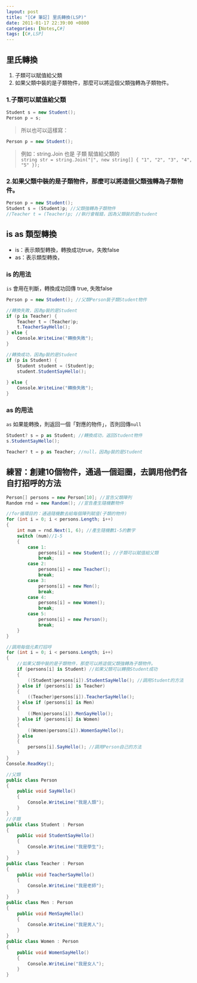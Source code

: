 ```yaml
---
layout: post
title: "[C# 筆記] 里氏轉換(LSP)"
date: 2011-01-17 22:39:00 +0800
categories: [Notes,C#]
tags: [C#,LSP]
---
```


## 里氏轉換
1. 子類可以賦值給父類
2. 如果父類中裝的是子類物件，那麼可以將這個父類強轉為子類物件。
  
### 1.子類可以賦值給父類
```c#
Student s = new Student();
Person p = s;
```
> 所以也可以這樣寫：
```c#
Person p = new Student();
```

> 例如：string.Join 也是 子類 賦值給父類的  
`string str = string.Join("|", new string[] { "1", "2", "3", "4", "5" });`  

### 2.如果父類中裝的是子類物件，那麼可以將這個父類強轉為子類物件。  
```c#
Person p = new Student();
Student s = (Student)p; //父類強轉為子類物件
//Teacher t = (Teacher)p; //執行會報錯，因為父類裝的是student
```

## is as 類型轉換
- is：表示類型轉換，轉換成功true，失敗false
- as：表示類型轉換，

### is 的用法
`is` 會用在判斷，轉換成功回傳 true, 失敗false
```c#
Person p = new Student(); //父類Person裝子類Student物件

//轉換失敗，因為p裝的是Student
if (p is Teacher) {
    Teacher t = (Teacher)p;
    t.TeacherSayHello();
} else {
    Console.WriteLine("轉換失敗");
}

//轉換成功，因為p裝的是Student
if (p is Student) {
    Student student = (Student)p;
    student.StudentSayHello();
   
} else {
    Console.WriteLine("轉換失敗");
}
```

### as 的用法
`as` 如果能轉換，則返回一個「對應的物件」，否則回傳`null`
```c#
Student? s = p as Student; //轉換成功，返回Student物件
s.StudentSayHello();
```
```c#
Teacher? t = p as Teacher; //null，因為p裝的是Student
```

## 練習：創建10個物件，通過一個迴圈，去調用他們各自打招呼的方法
```c#
Person[] persons = new Person[10]; //宣告父類陣列
Random rnd = new Random(); //宣告產生隨機數物件

//for循環目的：通過隨機數去給每個陣列賦值(子類的物件)
for (int i = 0; i < persons.Length; i++)
{
    int num = rnd.Next(1, 6); //產生隨機數1-5的數字
    switch (num)//1-5
    {
        case 1:
            persons[i] = new Student(); //子類可以賦值給父類
            break;
        case 2:
            persons[i] = new Teacher();
            break;
        case 3:
            persons[i] = new Men();
            break;
        case 4:
            persons[i] = new Women();
            break;
        case 5:
            persons[i] = new Person();
            break;
    }
}

//調用每個元素打招呼
for (int i = 0; i < persons.Length; i++)
{
    //如果父類中裝的是子類物件，那麼可以將這個父類強轉為子類物件。  
    if (persons[i] is Student) //如果父類可以轉換Student成功
    {
        ((Student)persons[i]).StudentSayHello(); //調用Student的方法
    } else if (persons[i] is Teacher)
    {
        ((Teacher)persons[i]).TeacherSayHello();
    } else if (persons[i] is Men)
    {
        ((Men)persons[i]).MenSayHello();
    } else if (persons[i] is Women)
    {
        ((Women)persons[i]).WomenSayHello();
    } else
    {
        persons[i].SayHello(); //調用Person自己的方法
    }
}
Console.ReadKey();

//父類
public class Person
{
    public void SayHello()
    {
        Console.WriteLine("我是人類");
    }
}
//子類
public class Student : Person
{
    public void StudentSayHello()
    {
        Console.WriteLine("我是學生");
    }
}
public class Teacher : Person
{
    public void TeacherSayHello()
    {
        Console.WriteLine("我是老師");
    }
}
public class Men : Person
{
    public void MenSayHello()
    {
        Console.WriteLine("我是男人");
    }
}
public class Women : Person
{
    public void WomenSayHello()
    {
        Console.WriteLine("我是女人");
    }
}

```
